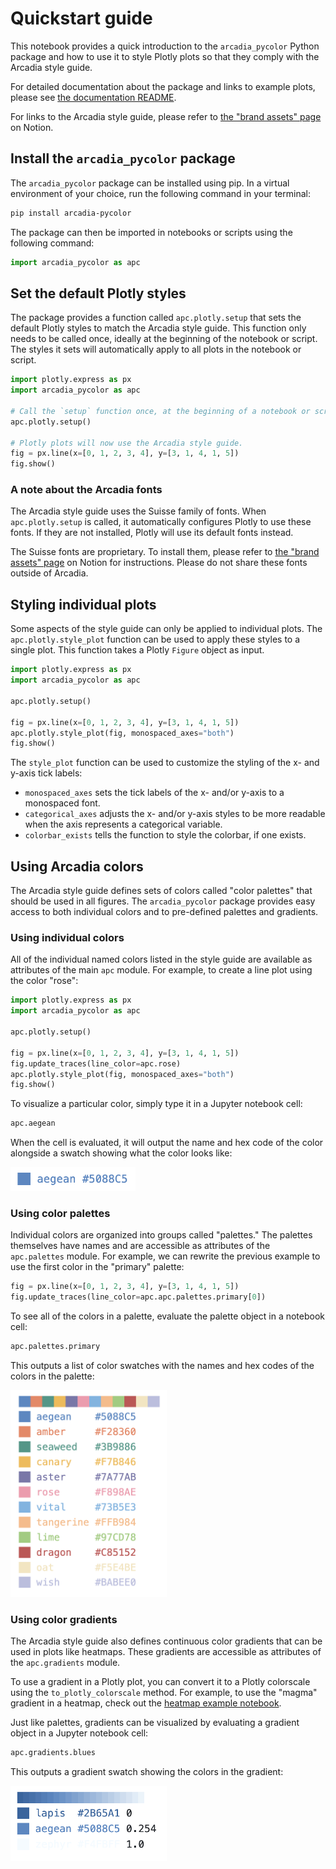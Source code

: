 # Quickstart guide

This notebook provides a quick introduction to the `arcadia_pycolor` Python package and how to use it to style Plotly plots so that they comply with the Arcadia style guide.

For detailed documentation about the package and links to example plots, please see [the documentation README](/docs/README.md).

For links to the Arcadia style guide, please refer to [the "brand assets" page](https://www.notion.so/arcadiascience/Brand-assets-ec521e5b599c4a5f88c5fae3a8ac14b7) on Notion.

## Install the `arcadia_pycolor` package

The `arcadia_pycolor` package can be installed using pip. In a virtual environment of your choice, run the following command in your terminal:

```bash
pip install arcadia-pycolor
```

The package can then be imported in notebooks or scripts using the following command:

```python
import arcadia_pycolor as apc
```

## Set the default Plotly styles

The package provides a function called `apc.plotly.setup` that sets the default Plotly styles to match the Arcadia style guide. This function only needs to be called once, ideally at the beginning of the notebook or script. The styles it sets will automatically apply to all plots in the notebook or script.

```python
import plotly.express as px
import arcadia_pycolor as apc

# Call the `setup` function once, at the beginning of a notebook or script.
apc.plotly.setup()

# Plotly plots will now use the Arcadia style guide.
fig = px.line(x=[0, 1, 2, 3, 4], y=[3, 1, 4, 1, 5])
fig.show()
```

### A note about the Arcadia fonts

The Arcadia style guide uses the Suisse family of fonts. When `apc.plotly.setup` is called, it automatically configures Plotly to use these fonts. If they are not installed, Plotly will use its default fonts instead.

The Suisse fonts are proprietary. To install them, please refer to [the "brand assets" page](https://www.notion.so/arcadiascience/Brand-assets-ec521e5b599c4a5f88c5fae3a8ac14b7#d1cbc8fc315b4d10a8fd4cc7d9eb8c3f) on Notion for instructions. Please do not share these fonts outside of Arcadia.

## Styling individual plots

Some aspects of the style guide can only be applied to individual plots. The `apc.plotly.style_plot` function can be used to apply these styles to a single plot. This function takes a Plotly `Figure` object as input.

```python
import plotly.express as px
import arcadia_pycolor as apc

apc.plotly.setup()

fig = px.line(x=[0, 1, 2, 3, 4], y=[3, 1, 4, 1, 5])
apc.plotly.style_plot(fig, monospaced_axes="both")
fig.show()
```

The `style_plot` function can be used to customize the styling of the x- and y-axis tick labels:

- `monospaced_axes` sets the tick labels of the x- and/or y-axis to a monospaced font.
- `categorical_axes` adjusts the x- and/or y-axis styles to be more readable when the axis represents a categorical variable.
- `colorbar_exists` tells the function to style the colorbar, if one exists.

## Using Arcadia colors

The Arcadia style guide defines sets of colors called "color palettes" that should be used in all figures. The `arcadia_pycolor` package provides easy access to both individual colors and to pre-defined palettes and gradients.

### Using individual colors

All of the individual named colors listed in the style guide are available as attributes of the main `apc` module. For example, to create a line plot using the color "rose":

```python
import plotly.express as px
import arcadia_pycolor as apc

apc.plotly.setup()

fig = px.line(x=[0, 1, 2, 3, 4], y=[3, 1, 4, 1, 5])
fig.update_traces(line_color=apc.rose)
apc.plotly.style_plot(fig, monospaced_axes="both")
fig.show()
```

To visualize a particular color, simply type it in a Jupyter notebook cell:

```python
apc.aegean
```

When the cell is evaluated, it will output the name and hex code of the color alongside a swatch showing what the color looks like:

<img src="./images/aegean-swatch.png" alt="aegean color swatch" width="200"/>

### Using color palettes

Individual colors are organized into groups called "palettes." The palettes themselves have names and are accessible as attributes of the `apc.palettes` module. For example, we can rewrite the previous example to use the first color in the "primary" palette:

```python
fig = px.line(x=[0, 1, 2, 3, 4], y=[3, 1, 4, 1, 5])
fig.update_traces(line_color=apc.apc.palettes.primary[0])
```

To see all of the colors in a palette, evaluate the palette object in a notebook cell:

```python
apc.palettes.primary
```

This outputs a list of color swatches with the names and hex codes of the colors in the palette:

<img src="./images/primary-palette.png" alt="primary palette swatches" width="250"/>

### Using color gradients

The Arcadia style guide also defines continuous color gradients that can be used in plots like heatmaps. These gradients are accessible as attributes of the `apc.gradients` module.

To use a gradient in a Plotly plot, you can convert it to a Plotly colorscale using the `to_plotly_colorscale` method. For example, to use the "magma" gradient in a heatmap, check out the [heatmap example notebook](/docs/examples/heatmap.ipynb).

Just like palettes, gradients can be visualized by evaluating a gradient object in a Jupyter notebook cell:

```python
apc.gradients.blues
```

This outputs a gradient swatch showing the colors in the gradient:

<img src="./images/blues-gradient.png" alt="blues gradient swatch" width="250"/>
